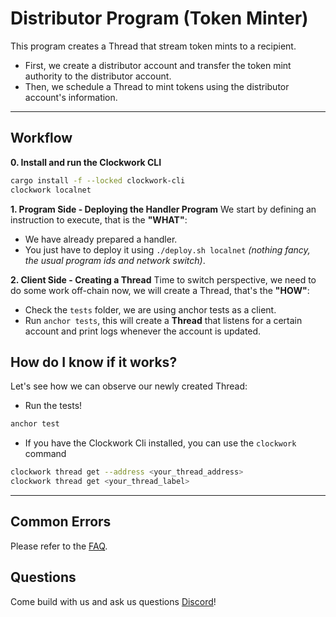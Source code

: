# **Distributor Program (Token Minter)**

This program creates a Thread that stream token mints to a recipient.
- First, we create a distributor account and transfer the token mint authority to the distributor account.
- Then, we schedule a Thread to mint tokens using the distributor account's information.

---

## Workflow
**0. Install and run the Clockwork CLI**
```bash
cargo install -f --locked clockwork-cli
clockwork localnet
```

**1. Program Side - Deploying the Handler Program**
We start by defining an instruction to execute, that is the __"WHAT"__:
- We have already prepared a handler.
- You just have to deploy it using `./deploy.sh localnet` _(nothing fancy, the usual program ids and network switch)_.

**2. Client Side - Creating a Thread**
Time to switch perspective, we need to do some work off-chain now, we will create a Thread, that's the __"HOW"__:
- Check the `tests` folder, we are using anchor tests as a client.
- Run `anchor tests`, this will create a __Thread__ that listens for a certain account and print logs whenever the
  account is updated.

## How do I know if it works?
Let's see how we can observe our newly created Thread:
- Run the tests!
```bash
anchor test
```
- If you have the Clockwork Cli installed, you can use the `clockwork` command
```bash
clockwork thread get --address <your_thread_address> 
clockwork thread get <your_thread_label>
```

---

## Common Errors
Please refer to the [FAQ](https://github.com/clockwork-xyz/docs/blob/main/FAQ.md#common-errors).

## Questions
Come build with us and ask us questions [Discord](https://discord.gg/epHsTsnUre)!
